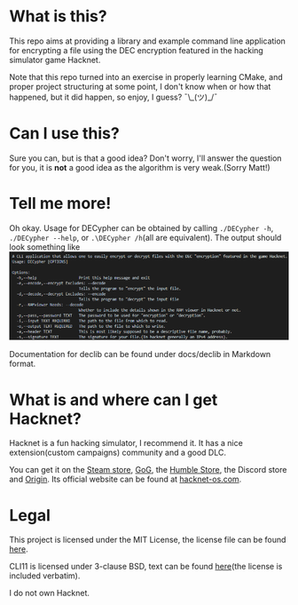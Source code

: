 # What is this?

This repo aims at providing a library and example command line application for encrypting a file using the DEC encryption featured in the hacking simulator game Hacknet.

Note that this repo turned into an exercise in properly learning CMake, and proper project structuring at some point, I don't know when or how that happened, but it did happen, so enjoy, I guess? ¯\\\_(ツ)_/¯

# Can I use this?

Sure you can, but is that a good idea? Don't worry, I'll answer the question for you, it is **not** a good idea as the algorithm is very weak.(Sorry Matt!)

# Tell me more!

Oh okay. Usage for DECypher can be obtained by calling `./DECypher -h`, `./DECypher --help`, or `.\DECypher /h`(all are equivalent). The output should look something like
![](docs/DECypher_usage.png)

Documentation for declib can be found under docs/declib in Markdown format.

# What is and where can I get Hacknet?

Hacknet is a fun hacking simulator, I recommend it. It has a nice extension(custom campaigns) community and a good DLC.

You can get it on the [Steam store](https://store.steampowered.com/app/365450/Hacknet), [GoG](https://www.gog.com/game/hacknet), the [Humble Store](https://www.gog.com/game/hacknet), the Discord store and [Origin](https://www.origin.com/irl/en-us/store/hacknet/hacknet). Its official website can be found at [hacknet-os.com](https://hacknet-os.com).

# Legal

This project is licensed under the MIT License, the license file can be found [here](LICENSE).

CLI11 is licensed under 3-clause BSD, text can be found [here](thirdparty/CLI11/CLI11_LICENSE)(the license is included verbatim).

I do not own Hacknet.
